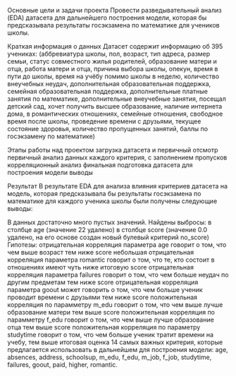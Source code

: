 Основные цели и задачи проекта
Провести разведывательный анализ (EDA) датасета для дальнейшего построения модели, которая бы предсказывала результаты госэкзамена по математике для учеников школы.

Краткая информация о данных
Датасет содержит информацию об 395 учениках: (аббревиатура школы, 
пол, 
возраст,
тип адреса, 
размер семьи, 
статус совместного жилья родителей, 
образование матери и отца, 
работа матери и отца, 
причина выбора школы, опекун, 
время в пути до школы,
время на учёбу помимо школы в неделю,
количество внеучебных неудач,
дополнительная образовательная поддержка, 
семейная образовательная поддержка, 
дополнительные платные занятия по математике, 
дополнительные внеучебные занятия, 
посещал детский сад, 
хочет получить высшее образование, 
наличие интернета дома, 
в романтических отношениях, 
семейные отношения, 
свободное время после школы, 
проведение времени с друзьями, 
текущее состояние здоровья, 
количество пропущенных занятий,
баллы по госэкзамену по математике)

Этапы работы над проектом
загрузка датасета и первичный отсмотр
первичный анализ данных каждого критерия, с заполнением пропусков
корреляционный анализ
финальная подготовка датасета для построения модели
выводы

Результат
В результате EDA для анализа влияния критериев датасета на модель, которая предсказывала бы результаты госэкзамена по математике для каждого ученика школы были получены следующие выводы:

В данных достаточно много пустых значений.
Найдены выбросы: в столбце age (значение 22 удалено) 
в столбце score (значение 0.0 удалено, на его основе создан новый булевый критерий no_score)
Гипотезы: 
отрицательная корреляция параметра age говорит о том, что чем выше возраст тем ниже score 
небольшая отрицательная корреляция параметра romantic говорит о том, что те, кто состоит в отношениях имеют чуть ниже итоговую score 
отрицательная корреляция параметра failures говорит о том, что чем больше неудач по другим предметам тем ниже score 
отрицательная корреляция параметра goout может говорить о том, что чем больше ученик проводит времени с друзьями тем ниже score 
положительная корреляция по парамметру m_edu говорит о том, что чем выше лучше образование матери тем выше score 
положительная корреляция по парамметру f_edu говорит о том, что чем выше лучше образование отца тем выше score 
положительная корреляция по параметру studytime говорит о том, что чем больше ученик тратит времени на учебу, тем выше итоговая оценка 
14 cамых важных критерия, которые предлагается использовать в дальнейшем для построения модели: age, absences, address, schoolsup, m_edu, f_edu, m_job, f_job, studytime, failures, goout, paid, higher, romantic.
